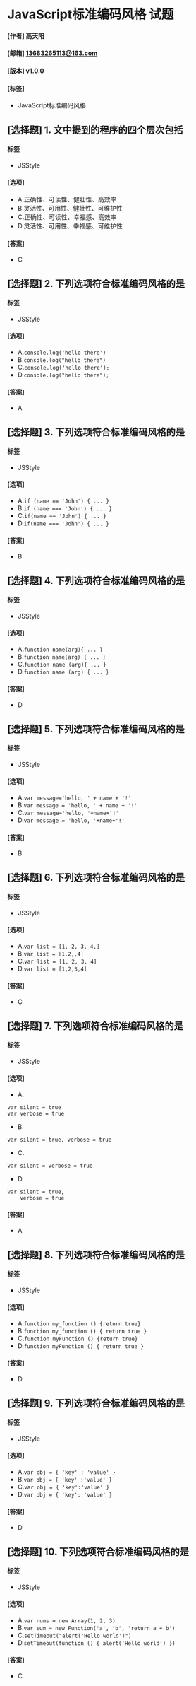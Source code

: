 # JavaScript标准编码风格 试题
#### [作者] 高天阳
#### [邮箱] 13683265113@163.com
#### [版本] v1.0.0
#### [标签] 
* JavaScript标准编码风格

## [选择题] 1. 文中提到的程序的四个层次包括
#### 标签
* JSStyle

#### [选项]
* A.正确性、可读性、健壮性、高效率
* B.灵活性、可用性、健壮性、可维护性
* C.正确性、可读性、幸福感、高效率
* D.灵活性、可用性、幸福感、可维护性

#### [答案]
* C

## [选择题] 2. 下列选项符合标准编码风格的是
#### 标签
* JSStyle

#### [选项]
* A.`console.log('hello there')`
* B.`console.log("hello there")`
* C.`console.log('hello there');`
* D.`console.log("hello there");`

#### [答案]
* A

## [选择题] 3. 下列选项符合标准编码风格的是
#### 标签
* JSStyle

#### [选项]
* A.`if (name == 'John') { ... }`
* B.`if (name === 'John') { ... }`
* C.`if(name == 'John') { ... }`
* D.`if(name === 'John') { ... }`

#### [答案]
* B

## [选择题] 4. 下列选项符合标准编码风格的是
#### 标签
* JSStyle

#### [选项]
* A.`function name(arg){ ... }`
* B.`function name(arg) { ... }`
* C.`function name (arg){ ... }`
* D.`function name (arg) { ... }`

#### [答案]
* D

## [选择题] 5. 下列选项符合标准编码风格的是
#### 标签
* JSStyle

#### [选项]
* A.`var message='hello, ' + name + '!'`
* B.`var message = 'hello, ' + name + '!'`
* C.`var message='hello, '+name+'!'`
* D.`var message = 'hello, '+name+'!'`

#### [答案]
* B

## [选择题] 6. 下列选项符合标准编码风格的是
#### 标签
* JSStyle

#### [选项]
* A.`var list = [1, 2, 3, 4,]`
* B.`var list = [1,2,,4]`
* C.`var list = [1, 2, 3, 4]`
* D.`var list = [1,2,3,4]`

#### [答案]
* C

## [选择题] 7. 下列选项符合标准编码风格的是
#### 标签
* JSStyle

#### [选项]
* A.
```
var silent = true
var verbose = true
```
* B.
```
var silent = true, verbose = true
```
* C.
```
var silent = verbose = true
```
* D.
```
var silent = true,
    verbose = true
```

#### [答案]
* A

## [选择题] 8. 下列选项符合标准编码风格的是
#### 标签
* JSStyle

#### [选项]
* A.`function my_function () {return true}`
* B.`function my_function () { return true }`
* C.`function myFunction () {return true}`
* D.`function myFunction () { return true }`

#### [答案]
* D

## [选择题] 9. 下列选项符合标准编码风格的是
#### 标签
* JSStyle

#### [选项]
* A.`var obj = { 'key' : 'value' }`
* B.`var obj = { 'key' :'value' }`
* C.`var obj = { 'key':'value' }`
* D.`var obj = { 'key': 'value' }`

#### [答案]
* D

## [选择题] 10. 下列选项符合标准编码风格的是
#### 标签
* JSStyle

#### [选项]
* A.`var nums = new Array(1, 2, 3)`
* B.`var sum = new Function('a', 'b', 'return a + b')`
* C.`setTimeout("alert('Hello world')")`
* D.`setTimeout(function () { alert('Hello world') })`

#### [答案]
* C